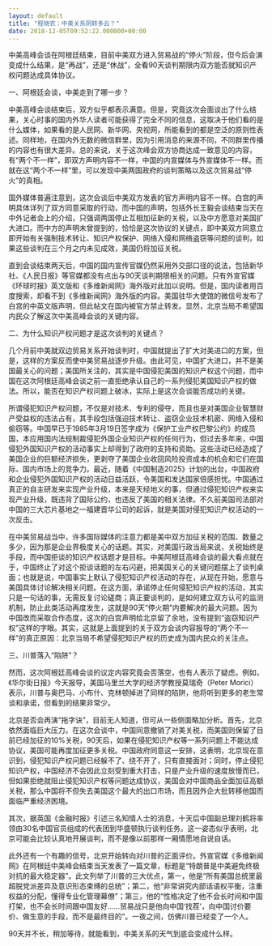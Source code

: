 ```yaml
---
layout: default
title: "程晓农：中美关系阴转多云？"
date: 2018-12-05T09:52:22.000000+00:00
---
```


中美高峰会谈在阿根廷结束，目前中美双方进入贸易战的“停火”阶段，但今后会演变成什么结果，是“再战”，还是“休战”，全看90天谈判期限内双方能否就知识产权问题达成具体协议。

一、阿根廷会谈，中美走到了哪一步？

中美高峰会谈结束后，双方似乎都表示满意。但是，究竟这次会面谈出了什么结果，关心时事的国内外华人读者可能获得了完全不同的信息，这取决于他们看的是什么媒体，如果看的是人民网、新华网、央视网，所能看到的都是空泛的原则性表述。同样地，在国内外无数的微信群里，因为引用消息的来源不同，不同群里传播的内容也有很大差异。总的来说，关于这次峰会双方协商达成一致意见的内容，有“两个不一样”，即双方声明内容不一样，中国的内宣媒体与外宣媒体不一样。而就在这“两个不一样”里，可以发现中美两国政府的谈判策略以及这次贸易战“停火”的真相。

国外媒体普遍注意到，这次会谈后中美双方发表的官方声明内容不一样。白宫的声明具体详列了双方同意采取的行动，而中国的声明，包括外长王毅会谈结束当天在中外记者会上的介绍，只强调两国停止互相加征新的关税，以及中方愿意对美国扩大进口。而中方的声明未曾提到的，恰恰是这次协议的关键点，即中美双方同意立即开始有关强制技术转让、知识产权保护、网络入侵和网络盗窃等问题的谈判，如果这些谈判在三个月之内未见成效，美国仍将加征关税。

直到会谈结束两天后，中国的国内宣传官媒仍然采用外交部口径的说法，包括新华社、《人民日报》等官媒都没有点出与90天谈判期限相关的问题。只有外宣官媒《环球时报》英文版和《多维新闻网》海外版对此加以说明。但是，国内读者用百度搜索，却看不到《多维新闻网》海外版的内容。美国驻华大使馆的微信号发布了白宫的中英文版声明，但此帖文在国内被官方禁止转发。显然，北京当局不希望国内民众了解这次中美高峰会谈的关键内容。

二、为什么知识产权问题才是这次谈判的关键点？

几个月前中美就双边贸易关系开始谈判时，中国就提出了扩大对美进口的方案，但是，这样的方案反而使中美贸易战逐步升级。由此可见，中国扩大进口，并不是美国最关心的问题；美国所关注的，其实是中国侵犯美国的知识产权这个问题，而中国在这次阿根廷高峰会谈之前一直拒绝承认自己的一系列侵犯美国知识产权的做法。所以，能否在知识产权问题上破冰，实际上是这次会谈能否成功的关键。

所谓侵犯知识产权问题，不仅是对技术、专利的侵夺，而且也是对美国企业智慧财产受益权的违法占有，其手段包括强迫技术转让、盗窃企业技术机密、网络入侵和偷窃等。中国早已于1985年3月19日签字成为《保护工业产权巴黎公约》的成员国，本应用国内法规制裁侵犯外国企业知识产权的任何行为，但过去多年来，中国侵犯外国知识产权的活动事实上却得到了政府的支持和资助。这些活动已经造成了美国企业的巨额经济损失，更剥夺了美国企业收回风险投资成本的机会和它们在国际、国内市场上的竞争力。最近，随着《中国制造2025》计划的出台，中国政府和企业侵犯外国知识产权的活动日益活跃，令美国和发达国家倍感担忧。中国通过真正的自主研发来实现产业升级，本来是天经地义的事，但通过侵犯知识产权来实现产业升级，既违背了国际公约，也违反了美国的相关法律。不久前美国司法部对中国的三大芯片基地之一福建晋华公司的起诉，就是美国对侵犯知识产权活动的一次反击。

在中美贸易战当中，许多国际媒体的注意力都是美中双方加征关税的范围、数量之多少，因为那是企业界极度关心的话题。其实，对美国行政当局来说，关税始终是手段，而中国拒谈的知识产权话题才是目标。中美阿根廷高峰会谈的最大看点就在于，中国终止了对这个拒谈话题的左右闪避，把美国关心的关键问题摆上了谈判桌面；也就是说，中国事实上默认了侵犯知识产权活动的存在，从现在开始，愿意与美国具体讨论解决相关问题。在这方面，承诺停止任何侵犯知识产权的活动，其实只是一句话的事，无需反复讨论磋商；真正要谈判的，是如何建立双方认可的监测机制，防止此类活动再度发生，这就是90天“停火期”内要解决的最大问题。因为中国改而采取合作态度，这次的白宫声明给北京留了余地，没有提到“盗窃知识产权”这样的字眼。其实，这就是上面提到的关于双方会谈内容报导的“两个不一样”的真正原因：北京当局不希望侵犯知识产权的历史成为国内民众的关注点。

三、川普落入“陷阱”？

然而，这次阿根廷高峰会谈的议定内容究竟会否落空，也有人表示了疑虑。例如，《华尔街日报》今天报导，美国马里兰大学的经济学教授莫瑞奇（Peter Morici）表示，川普与奥巴马、小布什、克林顿掉进了同样的陷阱，他将听到更多的老生常谈和承诺，但看到的结果非常少。

北京是否会再演“拖字诀”，目前无人知道，但可从一些侧面略加分析。首先，北京依然面临巨大压力。在这次会谈中，中国同意撤销了对美关税，而美国则保留了目前已经加征的10%关税，90天后，如果在侵犯知识产权等一系列问题上不能达成协议，美国可能再度加征更多关税。中国政府同意这一安排，这表明，北京现在意识到，侵犯知识产权问题已经躲不了、绕不开了，只有直接面对；同时，停止侵犯知识产权，中国经济不会因此立刻受到重大打击，只是产业升级的速度放慢而已，但如果拒绝就阻止侵犯知识产权等问题达成协议，美国会对中国商品全面加征高额关税，那么中国将不但失去美国这个最大的出口市场，而且因外企大批转移他国而面临严重经济困境。

其次，据英国《金融时报》引述三名知情人士的消息，十天后中国副总理刘鹤将率领由30名中国官员组成的代表团到华盛顿执行谈判任务。这一姿态似乎表明，北京可能会比较认真地开展谈判，而不是像以前那样一厢情愿地自说自话。

此外还有一个有趣的信号，北京开始转向对川普的正面评价。外宣官媒《多维新闻网》在阿根廷中美峰会结束当天发表了一篇文章，标题是“特朗普是中美避免终极对抗的最大稳定器”。此文列举了川普的三大优点，第一，他是“所有美国总统里最超脱党派差异及意识形态束缚的总统”；第二，他“非常讲究内部话语权平衡，注重权益的分配，懂得专业化管理幕僚”；第三，他的“性格决定了他不会长时间和中国打架，也不会长时间跟中国友好……贸易战只是他向中国‘找茬’，向中国讨价要价、做生意的手段，而不是最终目的”。一夜之间，仿佛川普已经变了一个人。

90天并不长，稍加等待，就能看到，中美关系的天气到底会变成什么样。


